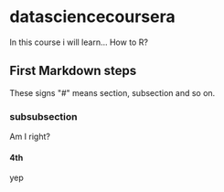# datasciencecoursera

In this course i will learn...
How to R?

## First Markdown steps

These signs "#" means section, subsection and so on.

### subsubsection
Am I right?

#### 4th

yep
